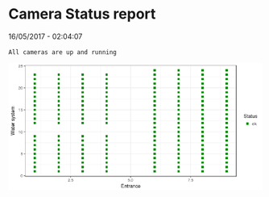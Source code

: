 Camera Status report
================
16/05/2017 - 02:04:07

    All cameras are up and running

![](camreport_files/figure-markdown_github/unnamed-chunk-2-1.png)
